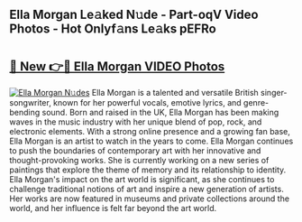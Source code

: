 ## Ella Morgan Le𝚊ked N𝚞de - Part-oqV Video Photos - Hot Onlyf𝚊ns Le𝚊ks pEFRo

# <h2><a href="http://ab52541.deff.icu/?id=Ella+Morgan">🔗 New 👉🔴 Ella Morgan VIDEO Photos</a></h2>

[![Ella Morgan N𝚞des](https://i.imgur.com/rIISA9y.gif)](http://ab52541.deff.icu/?id=Ella+Morgan)
Ella Morgan is a talented and versatile British singer-songwriter, known for her powerful vocals, emotive lyrics, and genre-bending sound. Born and raised in the UK, Ella Morgan has been making waves in the music industry with her unique blend of pop, rock, and electronic elements. With a strong online presence and a growing fan base, Ella Morgan is an artist to watch in the years to come. Ella Morgan continues to push the boundaries of contemporary art with her innovative and thought-provoking works. She is currently working on a new series of paintings that explore the theme of memory and its relationship to identity. Ella Morgan's impact on the art world is significant, as she continues to challenge traditional notions of art and inspire a new generation of artists. Her works are now featured in museums and private collections around the world, and her influence is felt far beyond the art world.
